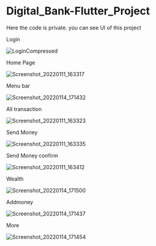 # Digital_Bank-Flutter_Project
Here the code is private. you can see UI of this project

Login


![LoginCompressed](https://user-images.githubusercontent.com/66405570/149515088-d932a21e-266a-4656-b850-7653c2c5be55.jpg)



Home Page


![Screenshot_20220111_163317](https://user-images.githubusercontent.com/66405570/149516830-909cf977-01f4-40c2-ae53-9353b9d268a8.jpg)




Menu bar 

![Screenshot_20220114_171432](https://user-images.githubusercontent.com/66405570/149517322-3655eed5-72b6-47ec-9eba-f324fc7d57a5.jpg)



All transaction

![Screenshot_20220111_163323](https://user-images.githubusercontent.com/66405570/149516841-e2adcd10-4646-4de2-823a-97b5dcafd124.jpg)






Send Money

![Screenshot_20220111_163335](https://user-images.githubusercontent.com/66405570/149516860-02cf4b0d-371c-4ff5-89f3-97ef56f087b9.jpg)





Send Money confirm 

![Screenshot_20220111_163412](https://user-images.githubusercontent.com/66405570/149517263-9370beec-3500-472f-bd7a-32ebf45ab6dc.jpg)



Wealth

![Screenshot_20220114_171500](https://user-images.githubusercontent.com/66405570/149517425-61d695f7-cf35-4fa5-a0d3-7f4544f8d8b6.jpg)


Addmoney

![Screenshot_20220114_171437](https://user-images.githubusercontent.com/66405570/149517575-81d05505-3834-44fa-a6f3-20292c8bf52e.jpg)



More

![Screenshot_20220114_171454](https://user-images.githubusercontent.com/66405570/149517502-d7629ef6-ff4d-432a-976e-e4176ce82c07.jpg)



